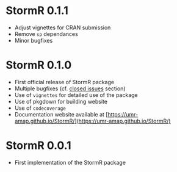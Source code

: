 # StormR 0.1.1
* Adjust vignettes for CRAN submission
* Remove `sp` dependances
* Minor bugfixes

# StormR 0.1.0
* First official release of StormR package
* Multiple bugfixes (cf. [closed issues](https://github.com/umr-amap/StormR/issues?q=is%3Aissue+is%3Aclosed) section)
* Use of `vignettes` for detailed use of the package
* Use of pkgdown for building website
* Use of `codecoverage`
* Documentation website available at [https://umr-amap.github.io/StormR/](https://umr-amap.github.io/StormR/)

# StormR 0.0.1
* First implementation of the StormR package
